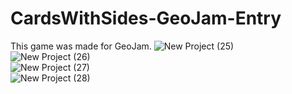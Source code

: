 # CardsWithSides-GeoJam-Entry
This game was made for GeoJam.
![New Project (25)](https://user-images.githubusercontent.com/84568105/175939555-c3fb5a7a-65b9-477c-b796-bc63b6281d7d.png)   
![New Project (26)](https://user-images.githubusercontent.com/84568105/175939582-dece75be-5794-4713-912f-473a0c34afb6.png)     
![New Project (27)](https://user-images.githubusercontent.com/84568105/175939642-9889bff1-4bdd-41d9-96f1-dcc65fbb0708.png)     
![New Project (28)](https://user-images.githubusercontent.com/84568105/175939657-77c7a4e9-9c49-45a6-a36d-2595f5f22ba6.png)       

